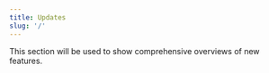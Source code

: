 ```yaml
---
title: Updates
slug: '/'
---
```


This section will be used to show comprehensive overviews of new features.